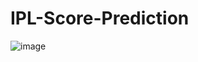 # IPL-Score-Prediction

![image](https://github.com/user-attachments/assets/c6cc1b46-a7ed-4048-9431-6b6866ce20c6)
